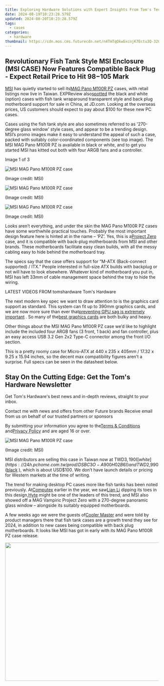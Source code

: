 ```yaml
---
title: Exploring Hardware Solutions with Expert Insights From Tom's Tech Corner
date: 2024-08-19T10:23:28.579Z
updated: 2024-08-20T10:23:28.579Z
tags:
  - cases
categories:
  - hardware
thumbnail: https://cdn.mos.cms.futurecdn.net/n4TmTqQkwGxcnjK7Ectu3Q-320-80.jpg
---
```


## Revolutionary Fish Tank Style MSI Enclosure (MSI CASE) Now Features Compatible Back Plug - Expect Retail Price to Hit $98-$105 Mark

[MSI](https://tools.techidaily.com) has quietly started to sell its[MAG Pano M100R PZ](https://go.redirectingat.com/?id=92X1584492&xcust=tomshardware%5Fus%5F5256709678179387212&xs=1&url=https%3A%2F%2Ftw.msi.com%2FPC-Case%2FMAG-PANO-M100R-PZ--WHITE%2FOverview&sref=https%3A%2F%2Fwww.tomshardware.com%2Fpc-components%2Fpc-cases%2Fnew-msi-case-combines-fish-tank-style-design-and-back-plug-compatibility-mag-pano-m100r-pz-will-retail-for-around-dollar100) cases, with retail listings now live in Taiwan. EXPReview also[spotted](https://www.expreview.com/91551.html) the black and white (option) cases with fish tank wraparound transparent style and back plug motherboard support for sale in China, at JD.com. Looking at the overseas prices, US customers should expect to pay about $100 for these new PC cases.

 Cases using the fish tank style are also sometimes referred to as '270-degree glass window' style cases, and appear to be a trending design. MSI’s promo images make it easy to understand the appeal of such a case, packed with suitably color-coordinated components (see top image). The MSI MAG Pano M100R PZ is available in black or white, and to get you started MSI has kitted out both with four ARGB fans and a controller.

 Image 1 of 3

![MSI MAG Pano M100R PZ case](https://vanilla.futurecdn.net/cyclingnews/media/img/missing-image.svg)

 (Image credit: MSI)

![MSI MAG Pano M100R PZ case](https://vanilla.futurecdn.net/cyclingnews/media/img/missing-image.svg)

 (Image credit: MSI)

![MSI MAG Pano M100R PZ case](https://vanilla.futurecdn.net/cyclingnews/media/img/missing-image.svg)

 (Image credit: MSI)

 Looks aren’t everything, and under the skin the MAG Pano M100R PZ cases have some worthwhile practical touches. Probably the most important design feature here is hinted at in the name – ‘PZ’. Yes, this is a[Project Zero](https://tools.techidaily.com) case, and it is compatible with back-plug motherboards from MSI and other brands. These motherboards facilitate easy clean builds, with all the messy cabling easy to hide behind the motherboard tray.

 The specs say that the case offers support for “M-ATX (Back-connect supported) / ITX.” People interested in full-size ATX builds with backplug or not will have to look elsewhere. Whatever kind of motherboard you put in, MSI has left 33mm of cable management space behind the tray to hide the wiring.

 LATEST VIDEOS FROM tomshardware Tom's Hardware

 The next modern key spec we want to draw attention to is the graphics card support as standard. This system can fit up to 390mm graphics cards, and we are now more sure than ever that[preventing GPU sag is extremely important](https://tools.techidaily.com) . So many of the[best graphics cards](https://tools.techidaily.com) are both bulky and heavy.

 Other things about the MSI MAG Pano M100R PZ case we’d like to highlight include the included four ARGB fans (3 front, 1 back) and fan controller, plus an easy access USB 3.2 Gen 2x2 Type-C connector among the front I/O section.

 This is a pretty roomy case for Micro-ATX at 440 x 235 x 405mm / 17.32 x 9.25 x 15.94 inches, so the decent max compatibility figures aren’t a surprise. Full specs can be seen in the datasheet below.

## Stay On the Cutting Edge: Get the Tom's Hardware Newsletter

 Get Tom's Hardware's best news and in-depth reviews, straight to your inbox.

 Contact me with news and offers from other Future brands  Receive email from us on behalf of our trusted partners or sponsors

 By submitting your information you agree to the[Terms & Conditions](https://futureplc.com/terms-conditions/) and[Privacy Policy](https://futureplc.com/privacy-policy/) and are aged 16 or over.

![MSI MAG Pano M100R PZ case](https://cdn.mos.cms.futurecdn.net/TzDYByQWKZZPQgpJWKBMod-320-80.jpg)

(Image credit: MSI)

 MSI distributors are selling this case in Taiwan now at TWD$3,190 ([white](https://24h.pchome.com.tw/prod/DSBC3O-A900H02B6) ) and TWD$2,990 ([black](https://24h.pchome.com.tw/prod/DSBC3O-A900H02AO) ), which is about USD$100\. We don’t have launch details or pricing for Western markets at the time of writing.

 The trend for making desktop PC cases more like fish tanks has been noted previously. At[Computex](https://tools.techidaily.com) earlier in the year, we saw[Lian Li](https://tools.techidaily.com) dipping its toes in this design,[Hyte](https://tools.techidaily.com) might be one of the leaders of this trend, and MSI also showed off a MAG Vampiric Project Zero with a 270-degree panoramic glass window – alongside its suitably equipped motherboards.

 A few weeks ago we were the guests of[Cooler Master](https://tools.techidaily.com) and were told by product managers there that fish tank cases are a growth trend they see for 2024, in addition to new cases being compatible with back plug motherboards. It looks like MSI has got in early with its MAG Pano M100R PZ case release.

<ins class="adsbygoogle"
     style="display:block"
     data-ad-format="autorelaxed"
     data-ad-client="ca-pub-7571918770474297"
     data-ad-slot="1223367746"></ins>



<ins class="adsbygoogle"
     style="display:block"
     data-ad-client="ca-pub-7571918770474297"
     data-ad-slot="8358498916"
     data-ad-format="auto"
     data-full-width-responsive="true"></ins>



<!-- affiliate ads begin -->
<a href="https://ukaidot.sjv.io/c/5597632/1793234/19578" target="_top" id="1793234"><img src="//a.impactradius-go.com/display-ad/19578-1793234" border="0" alt="" width="678" height="452"/></a><img height="0" width="0" src="https://imp.pxf.io/i/5597632/1793234/19578" style="position:absolute;visibility:hidden;" border="0" />
<!-- affiliate ads end -->